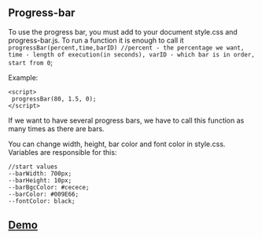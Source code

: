 ## Progress-bar
To use the progress bar, you must add to your document style.css and progress-bar.js. To run a function it is enough to call it `progressBar(percent,time,barID) //percent - the percentage we want, time - length of execution(in seconds), varID - which bar is in order, start from 0`;

Example: 

    <script>
     progressBar(80, 1.5, 0);
    </script>
    
If we want to have several progress bars, we have to call this function as many times as there are bars.

You can change width, height, bar color and font color in style.css. Variables are responsible for this:

    //start values
    --barWidth: 700px;
    --barHeight: 10px;
    --barBgcColor: #cecece;
    --barColor: #009E66;
    --fontColor: black;
   ## [Demo](https://gryimprezowe.pl/progress-bar/)
    










